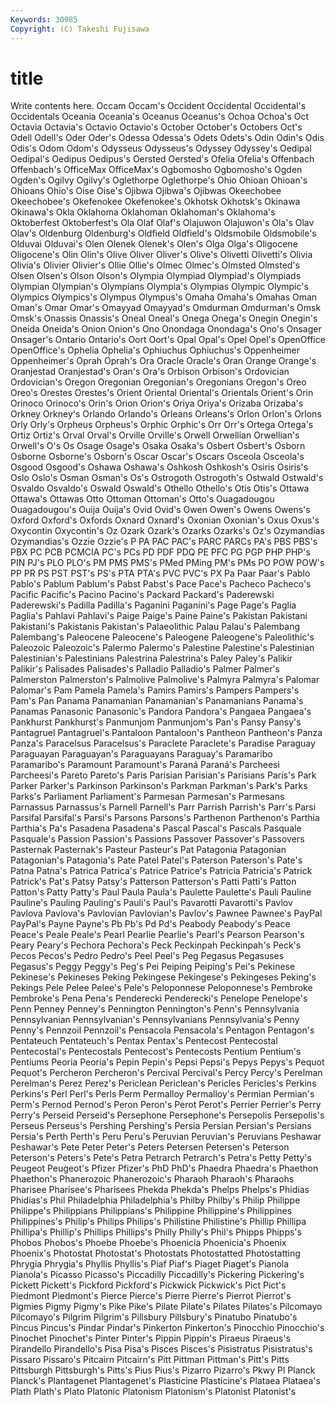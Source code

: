 ```yaml
---
Keywords: 30985 
Copyright: (C) Takeshi Fujisawa
---
```


# title

Write contents here.
 Occam Occam's Occident Occidental
Occidental's Occidentals Oceania Oceania's Oceanus Oceanus's Ochoa Ochoa's Oct Octavia
Octavia's Octavio Octavio's October October's Octobers Oct's Odell Odell's Oder
Oder's Odessa Odessa's Odets Odets's Odin Odin's Odis Odis's Odom
Odom's Odysseus Odysseus's Odyssey Odyssey's Oedipal Oedipal's Oedipus Oedipus's Oersted
Oersted's Ofelia Ofelia's Offenbach Offenbach's OfficeMax OfficeMax's Ogbomosho Ogbomosho's Ogden
Ogden's Ogilvy Ogilvy's Oglethorpe Oglethorpe's Ohio Ohioan Ohioan's Ohioans Ohio's
Oise Oise's Ojibwa Ojibwa's Ojibwas Okeechobee Okeechobee's Okefenokee Okefenokee's Okhotsk
Okhotsk's Okinawa Okinawa's Okla Oklahoma Oklahoman Oklahoman's Oklahoma's Oktoberfest Oktoberfest's
Ola Olaf Olaf's Olajuwon Olajuwon's Ola's Olav Olav's Oldenburg Oldenburg's
Oldfield Oldfield's Oldsmobile Oldsmobile's Olduvai Olduvai's Olen Olenek Olenek's Olen's
Olga Olga's Oligocene Oligocene's Olin Olin's Olive Oliver Oliver's Olive's
Olivetti Olivetti's Olivia Olivia's Olivier Olivier's Ollie Ollie's Olmec Olmec's
Olmsted Olmsted's Olsen Olsen's Olson Olson's Olympia Olympiad Olympiad's Olympiads
Olympian Olympian's Olympians Olympia's Olympias Olympic Olympic's Olympics Olympics's Olympus
Olympus's Omaha Omaha's Omahas Oman Oman's Omar Omar's Omayyad Omayyad's
Omdurman Omdurman's Omsk Omsk's Onassis Onassis's Oneal Oneal's Onega Onega's
Onegin Onegin's Oneida Oneida's Onion Onion's Ono Onondaga Onondaga's Ono's
Onsager Onsager's Ontario Ontario's Oort Oort's Opal Opal's Opel Opel's
OpenOffice OpenOffice's Ophelia Ophelia's Ophiuchus Ophiuchus's Oppenheimer Oppenheimer's Oprah Oprah's
Ora Oracle Oracle's Oran Orange Orange's Oranjestad Oranjestad's Oran's Ora's
Orbison Orbison's Ordovician Ordovician's Oregon Oregonian Oregonian's Oregonians Oregon's Oreo
Oreo's Orestes Orestes's Orient Oriental Oriental's Orientals Orient's Orin Orinoco
Orinoco's Orin's Orion Orion's Oriya Oriya's Orizaba Orizaba's Orkney Orkney's
Orlando Orlando's Orleans Orleans's Orlon Orlon's Orlons Orly Orly's Orpheus
Orpheus's Orphic Orphic's Orr Orr's Ortega Ortega's Ortiz Ortiz's Orval
Orval's Orville Orville's Orwell Orwellian Orwellian's Orwell's O's Os Osage
Osage's Osaka Osaka's Osbert Osbert's Osborn Osborne Osborne's Osborn's Oscar
Oscar's Oscars Osceola Osceola's Osgood Osgood's Oshawa Oshawa's Oshkosh Oshkosh's
Osiris Osiris's Oslo Oslo's Osman Osman's Os's Ostrogoth Ostrogoth's Ostwald
Ostwald's Osvaldo Osvaldo's Oswald Oswald's Othello Othello's Otis Otis's Ottawa
Ottawa's Ottawas Otto Ottoman Ottoman's Otto's Ouagadougou Ouagadougou's Ouija Ouija's
Ovid Ovid's Owen Owen's Owens Owens's Oxford Oxford's Oxfords Oxnard
Oxnard's Oxonian Oxonian's Oxus Oxus's Oxycontin Oxycontin's Oz Ozark Ozark's
Ozarks Ozarks's Oz's Ozymandias Ozymandias's Ozzie Ozzie's P PA PAC
PAC's PARC PARCs PA's PBS PBS's PBX PC PCB PCMCIA
PC's PCs PD PDF PDQ PE PFC PG PGP PHP
PHP's PIN PJ's PLO PLO's PM PMS PMS's PMed PMing
PM's PMs PO POW POW's PP PR PS PST PST's
PS's PTA PTA's PVC PVC's PX Pa Paar Paar's Pablo
Pablo's Pablum Pablum's Pabst Pabst's Pace Pace's Pacheco Pacheco's Pacific
Pacific's Pacino Pacino's Packard Packard's Paderewski Paderewski's Padilla Padilla's Paganini
Paganini's Page Page's Paglia Paglia's Pahlavi Pahlavi's Paige Paige's Paine
Paine's Pakistan Pakistani Pakistani's Pakistanis Pakistan's Palaeolithic Palau Palau's Palembang
Palembang's Paleocene Paleocene's Paleogene Paleogene's Paleolithic's Paleozoic Paleozoic's Palermo Palermo's
Palestine Palestine's Palestinian Palestinian's Palestinians Palestrina Palestrina's Paley Paley's Palikir
Palikir's Palisades Palisades's Palladio Palladio's Palmer Palmer's Palmerston Palmerston's Palmolive
Palmolive's Palmyra Palmyra's Palomar Palomar's Pam Pamela Pamela's Pamirs Pamirs's
Pampers Pampers's Pam's Pan Panama Panamanian Panamanian's Panamanians Panama's Panamas
Panasonic Panasonic's Pandora Pandora's Pangaea Pangaea's Pankhurst Pankhurst's Panmunjom Panmunjom's
Pan's Pansy Pansy's Pantagruel Pantagruel's Pantaloon Pantaloon's Pantheon Pantheon's Panza
Panza's Paracelsus Paracelsus's Paraclete Paraclete's Paradise Paraguay Paraguayan Paraguayan's Paraguayans
Paraguay's Paramaribo Paramaribo's Paramount Paramount's Paraná Paraná's Parcheesi Parcheesi's Pareto
Pareto's Paris Parisian Parisian's Parisians Paris's Park Parker Parker's Parkinson
Parkinson's Parkman Parkman's Park's Parks Parks's Parliament Parliament's Parmesan Parmesan's
Parmesans Parnassus Parnassus's Parnell Parnell's Parr Parrish Parrish's Parr's Parsi
Parsifal Parsifal's Parsi's Parsons Parsons's Parthenon Parthenon's Parthia Parthia's Pa's
Pasadena Pasadena's Pascal Pascal's Pascals Pasquale Pasquale's Passion Passion's Passions
Passover Passover's Passovers Pasternak Pasternak's Pasteur Pasteur's Pat Patagonia Patagonian
Patagonian's Patagonia's Pate Patel Patel's Paterson Paterson's Pate's Patna Patna's
Patrica Patrica's Patrice Patrice's Patricia Patricia's Patrick Patrick's Pat's Patsy
Patsy's Patterson Patterson's Patti Patti's Patton Patton's Patty Patty's Paul
Paula Paula's Paulette Paulette's Pauli Pauline Pauline's Pauling Pauling's Pauli's
Paul's Pavarotti Pavarotti's Pavlov Pavlova Pavlova's Pavlovian Pavlovian's Pavlov's Pawnee
Pawnee's PayPal PayPal's Payne Payne's Pb Pb's Pd Pd's Peabody
Peabody's Peace Peace's Peale Peale's Pearl Pearlie Pearlie's Pearl's Pearson
Pearson's Peary Peary's Pechora Pechora's Peck Peckinpah Peckinpah's Peck's Pecos
Pecos's Pedro Pedro's Peel Peel's Peg Pegasus Pegasuses Pegasus's Peggy
Peggy's Peg's Pei Peiping Peiping's Pei's Pekinese Pekinese's Pekineses Peking
Pekingese Pekingese's Pekingeses Peking's Pekings Pele Pelee Pelee's Pele's Peloponnese
Peloponnese's Pembroke Pembroke's Pena Pena's Penderecki Penderecki's Penelope Penelope's Penn
Penney Penney's Pennington Pennington's Penn's Pennsylvania Pennsylvanian Pennsylvanian's Pennsylvanians Pennsylvania's
Penny Penny's Pennzoil Pennzoil's Pensacola Pensacola's Pentagon Pentagon's Pentateuch Pentateuch's
Pentax Pentax's Pentecost Pentecostal Pentecostal's Pentecostals Pentecost's Pentecosts Pentium Pentium's
Pentiums Peoria Peoria's Pepin Pepin's Pepsi Pepsi's Pepys Pepys's Pequot
Pequot's Percheron Percheron's Percival Percival's Percy Percy's Perelman Perelman's Perez
Perez's Periclean Periclean's Pericles Pericles's Perkins Perkins's Perl Perl's Perls
Perm Permalloy Permalloy's Permian Permian's Perm's Pernod Pernod's Peron Peron's
Perot Perot's Perrier Perrier's Perry Perry's Perseid Perseid's Persephone Persephone's
Persepolis Persepolis's Perseus Perseus's Pershing Pershing's Persia Persian Persian's Persians
Persia's Perth Perth's Peru Peru's Peruvian Peruvian's Peruvians Peshawar Peshawar's
Pete Peter Peter's Peters Petersen Petersen's Peterson Peterson's Peters's Pete's
Petra Petrarch Petrarch's Petra's Petty Petty's Peugeot Peugeot's Pfizer Pfizer's
PhD PhD's Phaedra Phaedra's Phaethon Phaethon's Phanerozoic Phanerozoic's Pharaoh Pharaoh's
Pharaohs Pharisee Pharisee's Pharisees Phekda Phekda's Phelps Phelps's Phidias Phidias's
Phil Philadelphia Philadelphia's Philby Philby's Philip Philippe Philippe's Philippians Philippians's
Philippine Philippine's Philippines Philippines's Philip's Philips Philips's Philistine Philistine's Phillip
Phillipa Phillipa's Phillip's Phillips Phillips's Philly Philly's Phil's Phipps Phipps's
Phobos Phobos's Phoebe Phoebe's Phoenicia Phoenicia's Phoenix Phoenix's Photostat Photostat's
Photostats Photostatted Photostatting Phrygia Phrygia's Phyllis Phyllis's Piaf Piaf's Piaget
Piaget's Pianola Pianola's Picasso Picasso's Piccadilly Piccadilly's Pickering Pickering's Pickett
Pickett's Pickford Pickford's Pickwick Pickwick's Pict Pict's Piedmont Piedmont's Pierce
Pierce's Pierre Pierre's Pierrot Pierrot's Pigmies Pigmy Pigmy's Pike Pike's
Pilate Pilate's Pilates Pilates's Pilcomayo Pilcomayo's Pilgrim Pilgrim's Pillsbury Pillsbury's
Pinatubo Pinatubo's Pincus Pincus's Pindar Pindar's Pinkerton Pinkerton's Pinocchio Pinocchio's
Pinochet Pinochet's Pinter Pinter's Pippin Pippin's Piraeus Piraeus's Pirandello Pirandello's
Pisa Pisa's Pisces Pisces's Pisistratus Pisistratus's Pissaro Pissaro's Pitcairn Pitcairn's
Pitt Pittman Pittman's Pitt's Pitts Pittsburgh Pittsburgh's Pitts's Pius Pius's
Pizarro Pizarro's Pkwy Pl Planck Planck's Plantagenet Plantagenet's Plasticine Plasticine's
Plataea Plataea's Plath Plath's Plato Platonic Platonism Platonism's Platonist Platonist's
